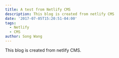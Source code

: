 ```yaml
---
title: A test from Netlify CMS
description: This blog is created from netlify CMS
date: '2017-07-05T15:20:51-04:00'
tags:
  - Netlify
  - CMS
author: Song Wang
---
```

This blog is created from netlify CMS.


